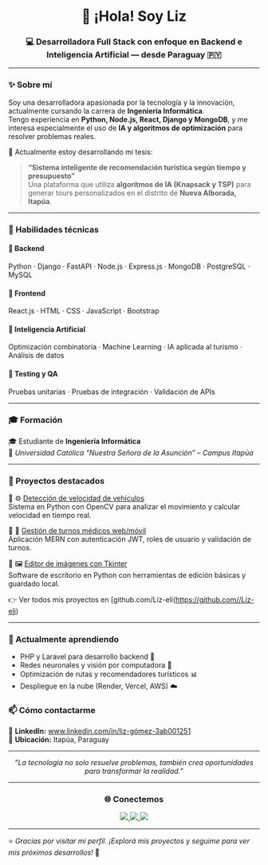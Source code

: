<h1 align="center">👋 ¡Hola! Soy Liz</h1>
<h3 align="center">💻 Desarrolladora Full Stack con enfoque en Backend e Inteligencia Artificial — desde Paraguay 🇵🇾</h3>

---

### ✨ Sobre mí
Soy una desarrolladora apasionada por la tecnología y la innovación, actualmente cursando la carrera de  **Ingeniería Informática**.  
Tengo experiencia en **Python, Node.js, React, Django y MongoDB**, y me interesa especialmente el uso de **IA y algoritmos de optimización** para resolver problemas reales.

🧭 Actualmente estoy desarrollando mi tesis:
> **“Sistema inteligente de recomendación turística según tiempo y presupuesto”**  
> Una plataforma que utiliza **algoritmos de IA (Knapsack y TSP)** para generar tours personalizados en el distrito de **Nueva Alborada, Itapúa**.

---

### 🧠 Habilidades técnicas

#### 🔹 Backend
Python · Django · FastAPI · Node.js · Express.js · MongoDB · PostgreSQL · MySQL  

#### 🔹 Frontend
React.js · HTML · CSS · JavaScript · Bootstrap  

#### 🔹 Inteligencia Artificial
Optimización combinatoria · Machine Learning · IA aplicada al turismo · Análisis de datos  

#### 🔹 Testing y QA
Pruebas unitarias · Pruebas de integración · Validación de APIs  

---

### 🎓 Formación
🎓 Estudiante de **Ingeniería Informática**  
📍 *Universidad Católica “Nuestra Señora de la Asunción” – Campus Itapúa*  


---

### 🚀 Proyectos destacados

🔹 ⚙️ [Detección de velocidad de vehículos](#)  
Sistema en Python con OpenCV para analizar el movimiento y calcular velocidad en tiempo real.

🔹 📅 [Gestión de turnos médicos web/móvil](#)  
Aplicación MERN con autenticación JWT, roles de usuario y validación de turnos.

🔹 🖼️ [Editor de imágenes con Tkinter](#)  
Software de escritorio en Python con herramientas de edición básicas y guardado local.

👉 Ver todos mis proyectos en [github.com/Liz-eli(https://github.com//Liz-eli)

---

### 🌱 Actualmente aprendiendo
- PHP y Laravel para desarrollo backend 🐘 
- Redes neuronales y visión por computadora 🤖   
- Optimización de rutas y recomendadores turísticos 📊  
- Despliegue en la nube (Render, Vercel, AWS) ☁️


### 📫 Cómo contactarme  
💼 **LinkedIn:** www.linkedin.com/in/liz-gómez-3ab001251  
📍 **Ubicación:** Itapúa, Paraguay  

---

<p align="center">
  <i>“La tecnología no solo resuelve problemas, también crea oportunidades para transformar la realidad.”</i>
</p>

---

<h3 align="center">🌐 Conectemos</h3>
<p align="center">
  <a href="https://linkedin.com/in/lizgomez" target="_blank">
    <img src="https://img.shields.io/badge/LinkedIn-blue?logo=linkedin&logoColor=white" />
  </a>
  <a href="mailto:lizgomez.dev@gmail.com" target="_blank">
    <img src="https://img.shields.io/badge/Email-D14836?logo=gmail&logoColor=white" />
  </a>
  <a href="https://github.com/lizgomez" target="_blank">
    <img src="https://img.shields.io/badge/GitHub-181717?logo=github&logoColor=white" />
  </a>
</p>

---

⭐ *Gracias por visitar mi perfil. ¡Explorá mis proyectos y seguime para ver mis próximos desarrollos!* 🚀

